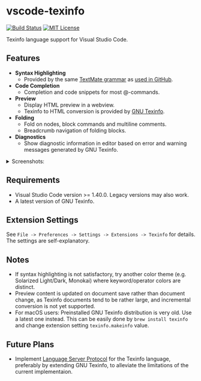 # vscode-texinfo

[![Build Status](https://drone.cismon.net/api/badges/CismonX/vscode-texinfo/status.svg)](https://drone.cismon.net/CismonX/vscode-texinfo)
[![MIT License](https://img.shields.io/badge/license-MIT-blue.svg)](LICENSE)

Texinfo language support for Visual Studio Code.

## Features

* **Syntax Highlighting**
  * Provided by the same [TextMate grammar](https://github.com/Alhadis/language-texinfo/blob/v1.0.0/grammars/texinfo.cson) as [used in GitHub](https://github.com/github/linguist/pull/4589).
* **Code Completion**
  * Completion and code snippets for most @\-commands.
* **Preview**
  * Display HTML preview in a webview.
  * Texinfo to HTML conversion is provided by [GNU Texinfo](https://www.gnu.org/software/texinfo).
* **Folding**
  * Fold on nodes, block commands and multiline comments.
  * Breadcrumb navigation of folding blocks.
* **Diagnostics**
  * Show diagnostic information in editor based on error and warning messages generated by GNU Texinfo.

<details>
<summary>Screenshots:</summary>

Display preview:
![preview](https://user-images.githubusercontent.com/19173506/98842831-15355880-2485-11eb-9a12-a709d930ac05.png)

Code completion:
![completion](https://user-images.githubusercontent.com/19173506/98842873-254d3800-2485-11eb-8cef-78a534b08b84.png)

Breadcrumb navigation:
![navigation](https://user-images.githubusercontent.com/19173506/98842850-1ebec080-2485-11eb-8da7-2d167ea86ccf.png)

Folding:
![folding](https://user-images.githubusercontent.com/19173506/98842863-21b9b100-2485-11eb-85f9-d6c9d317d307.png)

Diagnostics:
![diagnostics](https://user-images.githubusercontent.com/19173506/98842883-28482880-2485-11eb-9399-6046e8873014.png)

</details>

## Requirements

* Visual Studio Code version >= 1.40.0. Legacy versions may also work.
* A latest version of GNU Texinfo.

## Extension Settings

See `File -> Preferences -> Settings -> Extensions -> Texinfo` for details. The settings are self-explanatory.

## Notes

* If syntax highlighting is not satisfactory, try another color theme (e.g. Solarized Light/Dark, Monokai) where keyword/operator colors are distinct.
* Preview content is updated on document save rather than document change, as Texinfo documents tend to be rather large, and incremental conversion is not yet supported.
* For macOS users: Preinstalled GNU Texinfo distribution is very old. Use a latest one instead. This can be easily done by `brew install texinfo` and change extension setting `texinfo.makeinfo` value.

## Future Plans

* Implement [Language Server Protocol](https://microsoft.github.io/language-server-protocol) for the Texinfo language, preferably by extending GNU Texinfo, to alleviate the limitations of the current implementaion.
